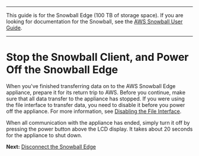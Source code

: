--------

This guide is for the Snowball Edge \(100 TB of storage space\)\. If you are looking for documentation for the Snowball, see the [AWS Snowball User Guide](http://docs.aws.amazon.com/snowball/latest/ug/whatissnowball.html)\.

--------

# Stop the Snowball Client, and Power Off the Snowball Edge<a name="turnitoff"></a>

When you've finished transferring data on to the AWS Snowball Edge appliance, prepare it for its return trip to AWS\. Before you continue, make sure that all data transfer to the appliance has stopped\. If you were using the file interface to transfer data, you need to disable it before you power off the appliance\. For more information, see [Disabling the File Interface](using-fileinterface.md#fileinterface-cleanup)\.

When all communication with the appliance has ended, simply turn it off by pressing the power button above the LCD display\. It takes about 20 seconds for the appliance to shut down\.

**Next:** [Disconnect the Snowball Edge](disconnectappliance.md) 